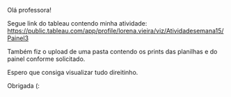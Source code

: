 Olá professora! 

Segue link do tableau contendo minha atividade:
https://public.tableau.com/app/profile/lorena.vieira/viz/Atividadesemana15/Painel3

Também fiz o upload de uma pasta contendo os prints das planilhas e do painel conforme solicitado. 

Espero que consiga visualizar tudo direitinho. 

Obrigada (:
